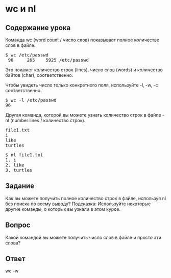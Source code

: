 # wc и nl

## Cодержание урока

Команда wc (word count / число слов) показывает полное количество слов в файле.

<pre>$ wc /etc/passwd
 96     265    5925 /etc/passwd
</pre>

Это покажет количество строк (lines), число слов (words) и количество байтов (char), соответственно.

Чтобы увидеть число только конкретного поля, используйте -l, -w, -c соответственно. 

<pre>$ wc -l /etc/passwd
96</pre>

Другая команда, которой вы можете узнать количество строк в файле - nl (number lines / количество строк).

<pre>
file1.txt
i
like
turtles
</pre>

<pre>$ nl file1.txt
1. i
2. like
3. turtles
</pre>

## Задание

Как вы можете получить полное количество строк в файле, используя nl без поиска по всему выводу? Подсказка: Используйте некоторые другие команды, о которых вы узнали в этом курсе.

## Вопрос

Какой командой вы можете получить число слов в файле и просто эти слова?

## Ответ

wc -w
